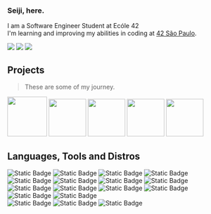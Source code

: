 ### Seiji, here.

I am a Software Engineer Student at Ecóle 42 <br>
I'm learning and improving my abilities in coding at [42 São Paulo](https://www.42sp.org.br/).

<div> 
    <a href="#" target="_blank"><img src="https://img.shields.io/badge/LinkedIn-%230077B5?style=for-the-badge&logo=linkedin&logoColor=white" target="_blank"></a> 
    <a href="#" target="_blank"><img src="https://img.shields.io/badge/Instagram-%23E4405F?style=for-the-badge&logo=instagram&logoColor=white" target="_blank"></a>
    <a href="#" target="_blank"><img src="https://img.shields.io/badge/Discord-7289DA?style=for-the-badge&logo=discord&logoColor=white" target="_blank"></a> 
</div>

## Projects 

> These are some of my journey.

<a href="#"><img src="https://game.42sp.org.br/static/assets/achievements/phase_onem.png" width="90"/></a>
<a href="#"><img src="https://game.42sp.org.br/static/assets/achievements/libftm.png" width="85"/></a>
<a href="#"><img src="https://game.42sp.org.br/static/assets/achievements/get_next_linem.png" width="85"/></a>
<a href="#"><img src="https://game.42sp.org.br/static/assets/achievements/ft_printfm.png" width="85"/></a>
<a href="#"><img src="https://game.42sp.org.br/static/assets/achievements/born2berootm.png" width="85"/></a>

## Languages, Tools and Distros

![Static Badge](https://img.shields.io/badge/LANGS:-white?logoColor=black&style=for-the-badge)
![Static Badge](https://img.shields.io/badge/C-white.svg?&logo=C&logoColor=black&style=for-the-badge)
![Static Badge](https://img.shields.io/badge/Java-white?&logo=openjdk&logoColor=black&style=for-the-badge)
![Static Badge](https://img.shields.io/badge/C++-white.svg?&logo=cpp&logoColor=black&style=for-the-badge)
<br>
![Static Badge](https://img.shields.io/badge/TOOLS:-white?logoColor=black&style=for-the-badge)
![Static Badge](https://img.shields.io/badge/Linux-white?logo=linux&logoColor=black&style=for-the-badge)
![Static Badge](https://img.shields.io/badge/Git-white?logo=git&logoColor=black&style=for-the-badge)
![Static Badge](https://img.shields.io/badge/Github-white?logo=github&logoColor=black&style=for-the-badge)
![Static Badge](https://img.shields.io/badge/Bash-white.svg?&logo=gnu-bash&logoColor=black&style=for-the-badge)
![Static Badge](https://img.shields.io/badge/Makefile-white.svg?&logo=monzo&logoColor=black&style=for-the-badge)
![Static Badge](https://img.shields.io/badge/Vim-white?&logo=VIM&logoColor=black&style=for-the-badge)
![Static Badge](https://img.shields.io/badge/GDB-white?logo=gnubash&logoColor=black&style=for-the-badge)
<br>
![Static Badge](https://img.shields.io/badge/FRAMEWORKS:-white?logoColor=black&style=for-the-badge)
![Static Badge](https://img.shields.io/badge/Spring-white.svg?&logo=spring&logoColor=black&style=for-the-badge)
<br>
![Static Badge](https://img.shields.io/badge/DISTROS:-white?logoColor=black&style=for-the-badge)
![Static Badge](https://img.shields.io/badge/Debian-white?logo=debian&logoColor=black&style=for-the-badge)
![Static Badge](https://img.shields.io/badge/Ubuntu-white?logo=ubuntu&logoColor=black&style=for-the-badge)


